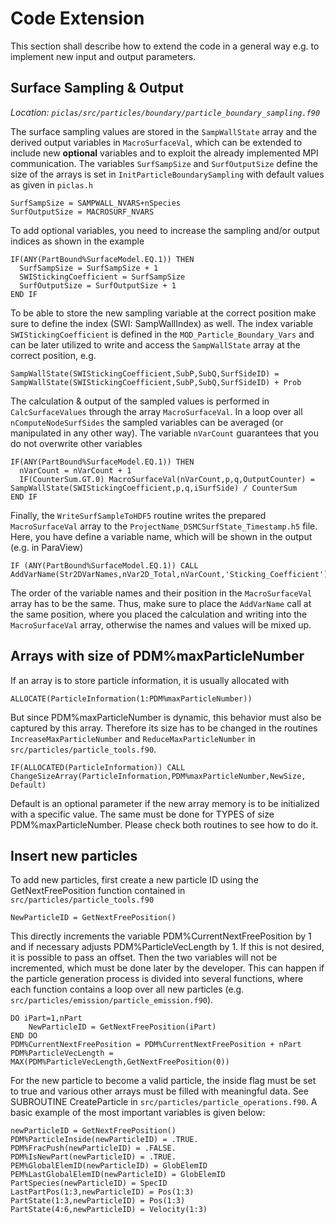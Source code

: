# Code Extension

This section shall describe how to extend the code in a general way e.g. to implement new input and output parameters.

## Surface Sampling & Output

*Location: `piclas/src/particles/boundary/particle_boundary_sampling.f90`*

The surface sampling values are stored in the `SampWallState` array and the derived output variables in `MacroSurfaceVal`, which can be extended to include new **optional** variables and to exploit the already implemented MPI communication. The variables `SurfSampSize` and `SurfOutputSize` define the size of the arrays is set in `InitParticleBoundarySampling` with default values as given in `piclas.h`

    SurfSampSize = SAMPWALL_NVARS+nSpecies
    SurfOutputSize = MACROSURF_NVARS

To add optional variables, you need to increase the sampling and/or output indices as shown in the example

    IF(ANY(PartBound%SurfaceModel.EQ.1)) THEN
      SurfSampSize = SurfSampSize + 1
      SWIStickingCoefficient = SurfSampSize
      SurfOutputSize = SurfOutputSize + 1
    END IF

To be able to store the new sampling variable at the correct position make sure to define the index (SWI: SampWallIndex) as well. The index variable `SWIStickingCoefficient` is defined in the `MOD_Particle_Boundary_Vars` and can be later utilized to write and access the `SampWallState` array at the correct position, e.g.

    SampWallState(SWIStickingCoefficient,SubP,SubQ,SurfSideID) = SampWallState(SWIStickingCoefficient,SubP,SubQ,SurfSideID) + Prob

The calculation & output of the sampled values is performed in `CalcSurfaceValues` through the array `MacroSurfaceVal`. In a loop over all `nComputeNodeSurfSides` the sampled variables can be averaged (or manipulated in any other way). The variable `nVarCount` guarantees that you do not overwrite other variables

    IF(ANY(PartBound%SurfaceModel.EQ.1)) THEN
      nVarCount = nVarCount + 1
      IF(CounterSum.GT.0) MacroSurfaceVal(nVarCount,p,q,OutputCounter) = SampWallState(SWIStickingCoefficient,p,q,iSurfSide) / CounterSum
    END IF

Finally, the `WriteSurfSampleToHDF5` routine writes the prepared `MacroSurfaceVal` array to the `ProjectName_DSMCSurfState_Timestamp.h5` file. Here, you have define a variable name, which will be shown in the output (e.g. in ParaView)

    IF (ANY(PartBound%SurfaceModel.EQ.1)) CALL AddVarName(Str2DVarNames,nVar2D_Total,nVarCount,'Sticking_Coefficient')

The order of the variable names and their position in the `MacroSurfaceVal` array has to be the same. Thus, make sure to place the `AddVarName` call at the same position, where you placed the calculation and writing into the `MacroSurfaceVal` array, otherwise the names and values will be mixed up.

## Arrays with size of PDM%maxParticleNumber

If an array is to store particle information, it is usually allocated with

    ALLOCATE(ParticleInformation(1:PDM%maxParticleNumber))

But since PDM%maxParticleNumber is dynamic, this behavior must also be captured by this array. Therefore its size has to be changed in the routines `IncreaseMaxParticleNumber` and `ReduceMaxParticleNumber` in `src/particles/particle_tools.f90`.

    IF(ALLOCATED(ParticleInformation)) CALL ChangeSizeArray(ParticleInformation,PDM%maxParticleNumber,NewSize, Default)

Default is an optional parameter if the new array memory is to be initialized with a specific value. The same must be done for TYPES of size PDM%maxParticleNumber. Please check both routines to see how to do it.

## Insert new particles

To add new particles, first create a new particle ID using the GetNextFreePosition function contained in `src/particles/particle_tools.f90`

    NewParticleID = GetNextFreePosition()

This directly increments the variable PDM%CurrentNextFreePosition by 1 and if necessary adjusts PDM%ParticleVecLength by 1. If this is not desired, it is possible to pass an offset. Then the two variables will not be incremented, which must be done later by the developer. This can happen if the particle generation process is divided into several functions, where each function contains a loop over all new particles (e.g. `src/particles/emission/particle_emission.f90`).

    DO iPart=1,nPart
        NewParticleID = GetNextFreePosition(iPart)
    END DO
    PDM%CurrentNextFreePosition = PDM%CurrentNextFreePosition + nPart
    PDM%ParticleVecLength = MAX(PDM%ParticleVecLength,GetNextFreePosition(0))

For the new particle to become a valid particle, the inside flag must be set to true and various other arrays must be filled with meaningful data. See SUBROUTINE CreateParticle in `src/particles/particle_operations.f90`. A basic example of the most important variables is given below:

    newParticleID = GetNextFreePosition()
    PDM%ParticleInside(newParticleID) = .TRUE.
    PDM%FracPush(newParticleID) = .FALSE.
    PDM%IsNewPart(newParticleID) = .TRUE.
    PEM%GlobalElemID(newParticleID) = GlobElemID
    PEM%LastGlobalElemID(newParticleID) = GlobElemID
    PartSpecies(newParticleID) = SpecID
    LastPartPos(1:3,newParticleID) = Pos(1:3)
    PartState(1:3,newParticleID) = Pos(1:3)
    PartState(4:6,newParticleID) = Velocity(1:3)